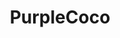 ---
title: PurpleCoco
crosslinks:
- CrappyDesign
- mildlyinteresting
- livven
- FuelRats
- AskReddit
- electricians
- mildyinfuriating
- WTF
- guitarcirclejerk
- whatisthisthing
- OSHA
- DiWHY
- ConfusingGravity
---